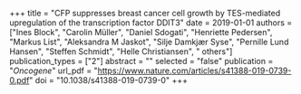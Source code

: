 +++
title = "CFP suppresses breast cancer cell growth by TES-mediated upregulation of the transcription factor DDIT3"
date = 2019-01-01
authors = ["Ines Block", "Carolin Müller", "Daniel Sdogati", "Henriette Pedersen", "Markus List", "Aleksandra M Jaskot", "Silje Damkjær Syse", "Pernille Lund Hansen", "Steffen Schmidt", "Helle Christiansen", " others"]
publication_types = ["2"]
abstract = ""
selected = "false"
publication = "*Oncogene*"
url_pdf = "https://www.nature.com/articles/s41388-019-0739-0.pdf"
doi = "10.1038/s41388-019-0739-0"
+++

